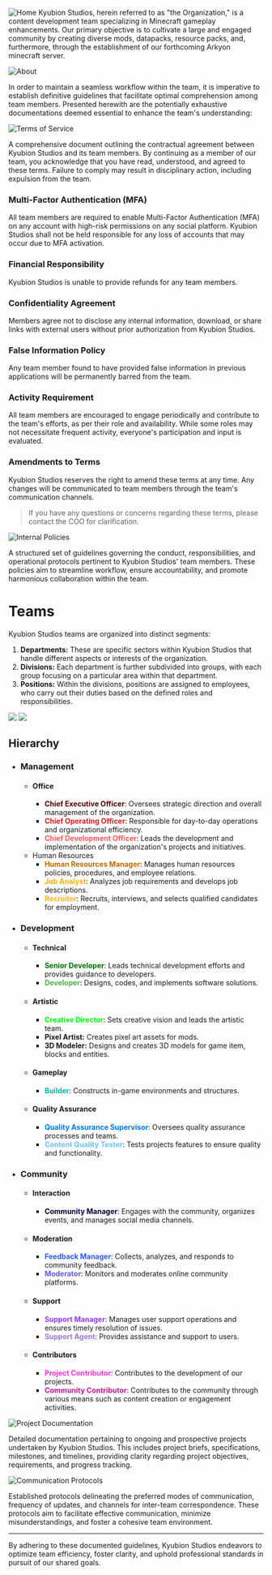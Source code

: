 <head>
  <link rel="stylesheet" href="styles.css"/>
  <link rel="website icon" type="png" href="logo.png"/>
</head>

![Home](ks-main-banner.png)
Kyubion Studios, herein referred to as "the Organization," is a content development team specializing in Minecraft gameplay enhancements. Our primary objective is to cultivate a large and engaged community by creating diverse mods, datapacks, resource packs, and, furthermore, through the establishment of our forthcoming Arkyon minecraft server.

![About](abt-banner.png)

In order to maintain a seamless workflow within the team, it is imperative to establish definitive guidelines that facilitate optimal comprehension among team members. Presented herewith are the potentially exhaustive documentations deemed essential to enhance the team's understanding:

![Terms of Service](tct-banner.png)

A comprehensive document outlining the contractual agreement between Kyubion Studios and its team members. By continuing as a member of our team, you acknowledge that you have read, understood, and agreed to these terms. Failure to comply may result in disciplinary action, including expulsion from the team.

### Multi-Factor Authentication (MFA)

All team members are required to enable Multi-Factor Authentication (MFA) on any account with high-risk permissions on any social platform. Kyubion Studios shall not be held responsible for any loss of accounts that may occur due to MFA activation.

### Financial Responsibility

Kyubion Studios is unable to provide refunds for any team members.

### Confidentiality Agreement

Members agree not to disclose any internal information, download, or share links with external users without prior authorization from Kyubion Studios.

### False Information Policy

Any team member found to have provided false information in previous applications will be permanently barred from the team.

### Activity Requirement

All team members are encouraged to engage periodically and contribute to the team's efforts, as per their role and availability. While some roles may not necessitate frequent activity, everyone's participation and input is evaluated.

### Amendments to Terms

Kyubion Studios reserves the right to amend these terms at any time. Any changes will be communicated to team members through the team's communication channels.

> If you have any questions or concerns regarding these terms, please contact the COO for clarification.

![Internal Policies](ipp-banner.png)

A structured set of guidelines governing the conduct, responsibilities, and operational protocols pertinent to Kyubion Studios' team members. These policies aim to streamline workflow, ensure accountability, and promote harmonious collaboration within the team.

# Teams

Kyubion Studios teams are organized into distinct segments:

1. **Departments:** These are specific sectors within Kyubion Studios that handle different aspects or interests of the organization.
2. **Divisions:** Each department is further subdivided into groups, with each group focusing on a particular area within that department.
3. **Positions:** Within the divisions, positions are assigned to employees, who carry out their duties based on the defined roles and responsibilities.

![](brief_layers_sketch2.png)
<img id="aloalo" src="brief_layers_sketch.png">

## Hierarchy

- ### Management

  - #### Office
    - <strong style="color:#580000">Chief Executive Officer</strong>: Oversees strategic direction and overall management of the organization.
    - <strong style="color:#d82323">Chief Operating Officer</strong>: Responsible for day-to-day operations and organizational efficiency.
    - <strong style="color:#ff5959">Chief Development Officer</strong>: Leads the development and implementation of the organization's projects and initiatives.
  - Human Resources
    - <strong style="color:#bd6b00">Human Resources Manager</strong>: Manages human resources policies, procedures, and employee relations.
    - <strong style="color:#ffaf00">Job Analyst</strong>: Analyzes job requirements and develops job descriptions.
    - <strong style="color:#ffb320">Recruiter</strong>: Recruits, interviews, and selects qualified candidates for employment.

- ### Development

  - #### Technical
    - <strong style="color:#006d00">Senior Developer</strong>: Leads technical development efforts and provides guidance to developers.
    - <strong style="color:#4bb34b">Developer</strong>: Designs, codes, and implements software solutions.
  - #### Artistic
    - <strong style="color:#00ff0b">Creative Director</strong>: Sets creative vision and leads the artistic team.
    - **Pixel Artist:** Creates pixel art assets for mods.
    - **3D Modeler:** Designs and creates 3D models for game item, blocks and entities.
  - #### Gameplay
    - <strong style="color:#00bba7">Builder</strong>: Constructs in-game environments and structures.
  - #### Quality Assurance
    - <strong style="color:#007ae2">Quality Assurance Supervisor</strong>: Oversees quality assurance processes and teams.
    - <strong style="color:#68c6ff">Content Quality Tester</strong>: Tests projects features to ensure quality and functionality.

- ### Community
  - #### Interaction
    - <strong style="color:#00053b">Community Manager</strong>: Engages with the community, organizes events, and manages social media channels.
  - #### Moderation
    - <strong style="color:#2d5aff">Feedback Manager</strong>: Collects, analyzes, and responds to community feedback.
    - <strong style="color:#5e5edb">Moderator</strong>: Monitors and moderates online community platforms.
  - #### Support
    - <strong style="color:#9938ff">Support Manager</strong>: Manages user support operations and ensures timely resolution of issues.
    - <strong style="color:#9d77d3">Support Agent</strong>: Provides assistance and support to users.
  - #### Contributors
    - <strong style="color:#ff30e4">Project Contributor</strong>: Contributes to the development of our projects.
    - <strong style="color:#ca1697"> Community Contributor</strong>: Contributes to the community through various means such as content creation or engagement activities.

![Project Documentation](pdoc-banner.png)

Detailed documentation pertaining to ongoing and prospective projects undertaken by Kyubion Studios. This includes project briefs, specifications, milestones, and timelines, providing clarity regarding project objectives, requirements, and progress tracking.

![Communication Protocols](cp-banner.png)

Established protocols delineating the preferred modes of communication, frequency of updates, and channels for inter-team correspondence. These protocols aim to facilitate effective communication, minimize misunderstandings, and foster a cohesive team environment.

---
By adhering to these documented guidelines, Kyubion Studios endeavors to optimize team efficiency, foster clarity, and uphold professional standards in pursuit of our shared goals.